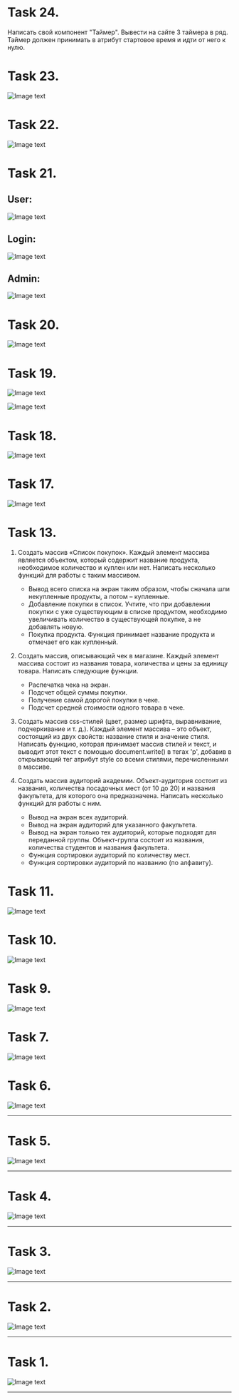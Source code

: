 # Task 24.

Написать свой компонент "Таймер".
Вывести на сайте 3 таймера в ряд.
Таймер должен принимать в атрибут стартовое время и идти от него к нулю.

# Task 23.

![Image text](https://raw.githubusercontent.com/VLola/html/master/Task_23/public/images/main.png)

# Task 22.

![Image text](https://raw.githubusercontent.com/VLola/html/master/Task_22/images/main.png)

# Task 21.

## User:

![Image text](https://raw.githubusercontent.com/VLola/html/master/Task_21/images/user.png)

## Login:

![Image text](https://raw.githubusercontent.com/VLola/html/master/Task_21/images/login.png)

## Admin:

![Image text](https://raw.githubusercontent.com/VLola/html/master/Task_21/images/admin.png)

# Task 20.

![Image text](https://raw.githubusercontent.com/VLola/html/master/Task_20/images/main.png)

# Task 19.

![Image text](https://raw.githubusercontent.com/VLola/html/master/Task_19/images/login.png)

![Image text](https://raw.githubusercontent.com/VLola/html/master/Task_19/images/repassword.png)

# Task 18.

![Image text](https://raw.githubusercontent.com/VLola/html/master/Task_18/images/main.png)

# Task 17.

![Image text](https://raw.githubusercontent.com/VLola/html/master/Task_17/images/main.png)

# Task 13.

1. Создать массив «Список покупок». Каждый элемент массива является объектом, который содержит название продукта, необходимое количество и куплен или нет. Написать несколько функций для работы с таким массивом.
    + Вывод всего списка на экран таким образом, чтобы сначала шли некупленные продукты, а потом – купленные.
    + Добавление покупки в список. Учтите, что при добавлении покупки с уже существующим в списке продуктом, необходимо увеличивать количество в существующей покупке, а не добавлять новую.
    + Покупка продукта. Функция принимает название продукта и отмечает его как купленный.

2. Создать массив, описывающий чек в магазине. Каждый элемент массива состоит из названия товара, количества и цены за единицу товара. Написать следующие функции.
    + Распечатка чека на экран.
    + Подсчет общей суммы покупки.
    + Получение самой дорогой покупки в чеке.
    + Подсчет средней стоимости одного товара в чеке.

3. Создать массив css-стилей (цвет, размер шрифта, выравнивание, подчеркивание и т. д.). Каждый элемент массива – это объект, состоящий из двух свойств: название стиля и значение стиля.
Написать функцию, которая принимает массив стилей и
текст, и выводит этот текст с помощью document.write() в тегах 'p', добавив в открывающий тег атрибут style со всеми стилями, перечисленными в массиве.

4. Создать массив аудиторий академии. Объект-аудитория состоит из названия, количества посадочных мест (от 10 до 20) и названия факультета, для которого она предназначена. Написать несколько функций для работы с ним.
    + Вывод на экран всех аудиторий.
    + Вывод на экран аудиторий для указанного факультета.
    + Вывод на экран только тех аудиторий, которые подходят для переданной группы. Объект-группа состоит из названия, количества студентов и названия факультета.
    + Функция сортировки аудиторий по количеству мест.
    + Функция сортировки аудиторий по названию (по алфавиту).

# Task 11.

![Image text](https://raw.githubusercontent.com/VLola/html/master/Task_11/images/main.png)

# Task 10.

![Image text](https://raw.githubusercontent.com/VLola/html/master/Task_10/images/main.png)

# Task 9.

![Image text](https://raw.githubusercontent.com/VLola/html/master/Task_09/images/main.png)

# Task 7.

![Image text](https://raw.githubusercontent.com/VLola/html/master/Task_07/images/main.png)


# Task 6.

![Image text](https://raw.githubusercontent.com/VLola/html/master/Task_06/images/main.png)

___
# Task 5.

![Image text](https://raw.githubusercontent.com/VLola/html/master/Task_05/images/main.png)

___
# Task 4.

![Image text](https://raw.githubusercontent.com/VLola/html/master/Task_04/images/main.png)

___
# Task 3.

![Image text](https://raw.githubusercontent.com/VLola/html/master/Task_03/images/main.png)

___
# Task 2.

![Image text](https://raw.githubusercontent.com/VLola/html/master/Task_02/images/main.png)

___
# Task 1.

![Image text](https://raw.githubusercontent.com/VLola/html/master/Task_01/images/main.png)

___